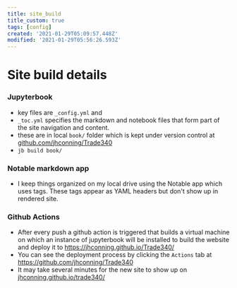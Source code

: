 ```yaml
---
title: site_build
title_custom: true
tags: [config]
created: '2021-01-29T05:09:57.448Z'
modified: '2021-01-29T05:56:26.593Z'
---
```


# Site build details

### Jupyterbook

- key files are `_config.yml` and
-  `_toc.yml` specifies the markdown and notebook files that form part of the site navigation and content.
  - these are in local `book/` folder which is kept under version control at [github.com/jhconning/Trade340](https://github.com/jhconning/Trade340)
- `jb build book/`

### Notable markdown app
- I keep things organized on my local drive using the Notable app which uses tags.  These tags appear as YAML headers but don't show up in rendered site.


### Github Actions
- After every push a github action is triggered that builds a virtual machine on which an instance of jupyterbook will be installed to build the website and deploy it to https://jhconning.github.io/Trade340/
- You can see the deployment process by clicking the `Actions` tab at https://github.com/jhconning/Trade340
- It may take several minutes for the new site to show up on [jhconning.github.io/trade340/](https://jhconning.github.io/Trade340/)
